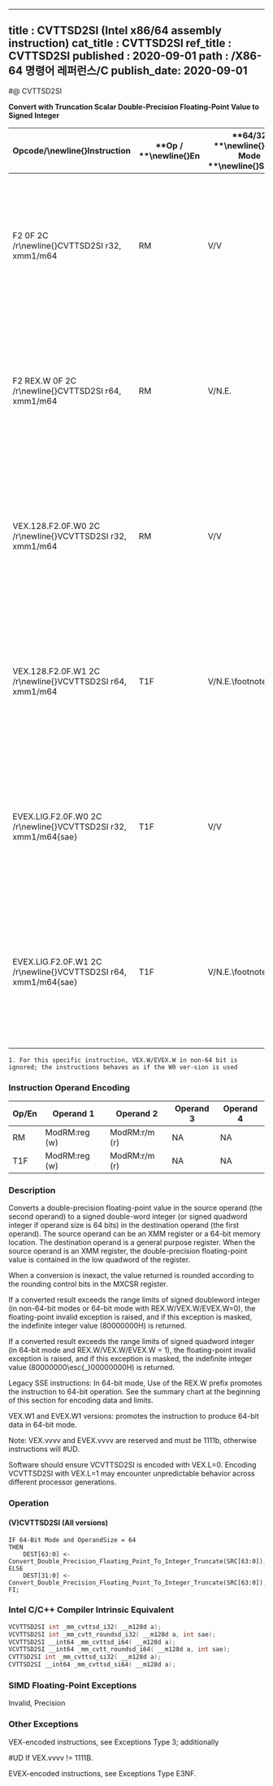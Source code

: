 ----------------------------
title : CVTTSD2SI (Intel x86/64 assembly instruction)
cat_title : CVTTSD2SI
ref_title : CVTTSD2SI
published : 2020-09-01
path : /X86-64 명령어 레퍼런스/C
publish_date: 2020-09-01
----------------------------
#@ CVTTSD2SI

**Convert with Truncation Scalar Double-Precision Floating-Point Value to Signed Integer**

|**Opcode/**\newline{}**Instruction**|**Op / **\newline{}**En**|**64/32 **\newline{}**bit Mode **\newline{}**Support**|**CPUID **\newline{}**Feature **\newline{}**Flag**|**Description**|
|------------------------------------|-------------------------|------------------------------------------------------|--------------------------------------------------|---------------|
|F2 0F 2C /r\newline{}CVTTSD2SI r32, xmm1/m64|RM|V/V|SSE2|Convert one double-precision floating-point value from xmm1/m64 to one signed doubleword integer in r32 using truncation.|
|F2 REX.W 0F 2C /r\newline{}CVTTSD2SI r64, xmm1/m64|RM|V/N.E.|SSE2|Convert one double-precision floating-point value from xmm1/m64 to one signed quadword integer in r64 using truncation.|
|VEX.128.F2.0F.W0 2C /r\newline{}VCVTTSD2SI r32, xmm1/m64|RM|V/V|AVX|Convert one double-precision floating-point value from xmm1/m64 to one signed doubleword integer in r32 using truncation.|
|VEX.128.F2.0F.W1 2C /r\newline{}VCVTTSD2SI r64, xmm1/m64|T1F|V/N.E.\footnote{1}|AVX|Convert one double-precision floating-point value from xmm1/m64 to one signed quadword integer in r64 using truncation.|
|EVEX.LIG.F2.0F.W0 2C /r\newline{}VCVTTSD2SI r32, xmm1/m64{sae}|T1F|V/V|AVX512F|Convert one double-precision floating-point value from xmm1/m64 to one signed doubleword integer in r32 using truncation.|
|EVEX.LIG.F2.0F.W1 2C /r\newline{}VCVTTSD2SI r64, xmm1/m64{sae}|T1F|V/N.E.\footnote{1}|AVX512F|Convert one double-precision floating-point value from xmm1/m64 to one signed quadword integer in r64 using truncation.|
||||||

```note
1. For this specific instruction, VEX.W/EVEX.W in non-64 bit is ignored; the instructions behaves as if the W0 ver-sion is used
```
### Instruction Operand Encoding


|Op/En|Operand 1|Operand 2|Operand 3|Operand 4|
|-----|---------|---------|---------|---------|
|RM|ModRM:reg (w)|ModRM:r/m (r)|NA|NA|
|T1F|ModRM:reg (w)|ModRM:r/m (r)|NA|NA|
### Description


Converts a double-precision floating-point value in the source operand (the second operand) to a signed double-word integer (or signed quadword integer if operand size is 64 bits) in the destination operand (the first operand). The source operand can be an XMM register or a 64-bit memory location. The destination operand is a general purpose register. When the source operand is an XMM register, the double-precision floating-point value is contained in the low quadword of the register. 

When a conversion is inexact, the value returned is rounded according to the rounding control bits in the MXCSR register. 

If a converted result exceeds the range limits of signed doubleword integer (in non-64-bit modes or 64-bit mode with REX.W/VEX.W/EVEX.W=0), the floating-point invalid exception is raised, and if this exception is masked, the indefinite integer value (80000000H) is returned.

If a converted result exceeds the range limits of signed quadword integer (in 64-bit mode and REX.W/VEX.W/EVEX.W = 1), the floating-point invalid exception is raised, and if this exception is masked, the indefinite integer value (80000000\esc{_}00000000H) is returned.

Legacy SSE instructions: In 64-bit mode, Use of the REX.W prefix promotes the instruction to 64-bit operation. See the summary chart at the beginning of this section for encoding data and limits.

VEX.W1 and EVEX.W1 versions: promotes the instruction to produce 64-bit data in 64-bit mode.

Note: VEX.vvvv and EVEX.vvvv are reserved and must be 1111b, otherwise instructions will #UD.



Software should ensure VCVTTSD2SI is encoded with VEX.L=0. Encoding VCVTTSD2SI with VEX.L=1 may encounter unpredictable behavior across different processor generations.


### Operation
#### (V)CVTTSD2SI (All versions)
```info-verb
IF 64-Bit Mode and OperandSize = 64
THEN
    DEST[63:0] <-  Convert_Double_Precision_Floating_Point_To_Integer_Truncate(SRC[63:0]);
ELSE
    DEST[31:0] <-  Convert_Double_Precision_Floating_Point_To_Integer_Truncate(SRC[63:0]);
FI;
```

### Intel C/C++ Compiler Intrinsic Equivalent

```cpp
VCVTTSD2SI int _mm_cvttsd_i32( __m128d a);
VCVTTSD2SI int _mm_cvtt_roundsd_i32( __m128d a, int sae);
VCVTTSD2SI __int64 _mm_cvttsd_i64( __m128d a);
VCVTTSD2SI __int64 _mm_cvtt_roundsd_i64( __m128d a, int sae);
CVTTSD2SI int _mm_cvttsd_si32( __m128d a);
CVTTSD2SI __int64 _mm_cvttsd_si64( __m128d a);
```
### SIMD Floating-Point Exceptions


Invalid, Precision

### Other Exceptions


VEX-encoded instructions, see Exceptions Type 3; additionally

#UD If VEX.vvvv != 1111B.

EVEX-encoded instructions, see Exceptions Type E3NF.

